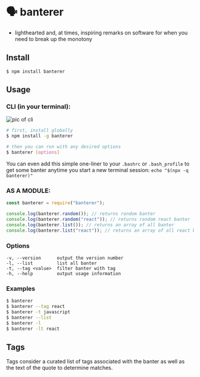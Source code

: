 # 🗣 banterer

 - lighthearted and, at times, inspiring remarks on software for when you need to break up the monotony

## Install

```
$ npm install banterer
```

## Usage
### CLI (in your terminal):
![pic of cli](./cli.png)
```bash
# first, install globally
$ npm install -g banterer

# then you can run with any desired options
$ banterer [options]

```
You can even add this simple one-liner to your `.bashrc` or `.bash_profile` to get some banter anytime you start a new terminal session: `echo "$(npx -q banterer)"`

### AS A MODULE:
```js
const banterer = require("banterer");

console.log(banterer.random()); // returns random banter
console.log(banterer.random("react")); // returns random react banter
console.log(banterer.list()); // returns an array of all banter
console.log(banterer.list("react")); // returns an array of all react banter
```

### Options

```
-v, --version      output the version number
-l, --list         list all banter
-t, --tag <value>  filter banter with tag
-h, --help         output usage information
```

### Examples

```bash
$ banterer
$ banterer --tag react
$ banterer -t javascript
$ banterer --list
$ banterer -l
$ banterer -lt react
```

## Tags
Tags consider a curated list of tags associated with the banter as well as the text of the quote to determine matches.
